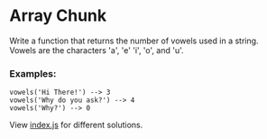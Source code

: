 # Array Chunk

Write a function that returns the number of vowels
used in a string.  
 Vowels are the characters 'a', 'e' 'i', 'o', and 'u'.

### Examples:

```
vowels('Hi There!') --> 3
vowels('Why do you ask?') --> 4
vowels('Why?') --> 0
```

View [index.js](index.js) for different solutions.